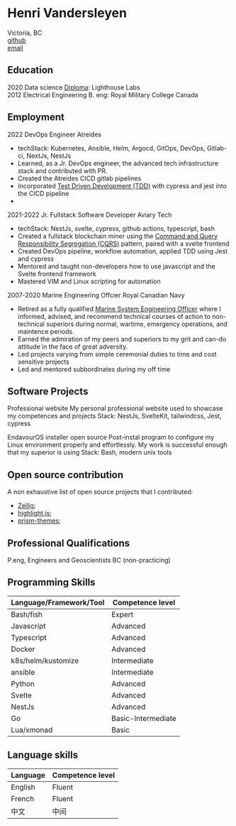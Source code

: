 # Henri Vandersleyen

Victoria, BC<br>
[github](https://github.com/Vanderscycle)<br>
[email](hvandersleyen@duck.com)<br>

## Education

  2020 Data science [Diploma](https://www.lighthouselabs.ca/en/data-science-bootcamp): Lighthouse Labs <br>
  2012 Electrical Engineering B. eng: Royal Military College Canada<br>

## Employment

2022 DevOps Engineer
Atreides
  - techStack: Kubernetes, Ansible, Helm, Argocd, GitOps, DevOps, Gitlab-ci, NextJs, NestJs
  - Learned, as a Jr. DevOps engineer, the advanced tech infrastructure stack and contributed with PR.
  - Created the Atreides CICD gitlab pipelines
  - Incorporated [Test Driven Development (TDD)](https://en.wikipedia.org/wiki/Test-driven_development) with cypress and jest into the CICD pipeline
  - 
  
2021-2022 Jr. Fullstack Software Developer
Aviary Tech
  - techStack: NestJs, svelte, cypress, github actions, typescript, bash
  - Created a fullstack blockchain miner using the [Command and Query Responsibility Segregation (CQRS)](https://docs.microsoft.com/en-us/azure/architecture/patterns/cqrs) pattern, paired with a svelte frontend
  - Created DevOps pipeline, workflow automation, applied TDD using Jest and cypress
  - Mentored and taught non-developers how to use javascript and the Svelte frontend framework
  - Mastered VIM and Linux scripting for automation
    
2007-2020 Marine Engineering Offcier 
Royal Canadian Navy
  - Retired as a fully qualified [Marine System Engineering Officer](https://forces.ca/en/career/marine-systems-engineering-officer/) where I informed, advised, and recommend technical courses of action to non-technical superiors during normal, wartime, emergency operations, and maintence periods.
  - Earned the admiration of my peers and superiors to my grit and can-do attitude in the face of great adversity.
  - Led projects varying from simple ceremonial duties to time and cost sensitive projects
  - Led and mentored subbordinates during my off time

## Software Projects

Professional website
  My personal professional website used to showcase my competences and projects
  Stack: NestJs, SvelteKit, tailwindcss, Jest, cypress

EndavourOS installer
  open source Post-instal program to configure my Linux environment properly and effortlessly. My work is successful enough that my superior is using 
  Stack: Bash, modern unix tools 

## Open source contribution
  
A non exhaustive list of open source projects that I contributed:
  - [Zellig](https://github.com/zellij-org/zellij); 
  - [highlight.js](https://github.com/highlightjs/highlight.js);
  - [prism-themes](https://github.com/PrismJS/prism-themes);

## Professional Qualifications
P.eng, Engineers and Geoscientists BC (non-practicing)

## Programming Skills
| Language/Framework/Tool  | Competence level   | 
|-------------- | -------------- | 
| Bash/fish    | Expert     | 
| Javascript    | Advanced     | 
| Typescript    | Advanced     | 
| Docker     | Advanced    | 
| k8s/helm/kustomize | Intermediate    | 
| ansible | Intermediate    | 
| Python     | Advanced    | 
| Svelte    | Advanced     | 
| NestJs    | Advanced     | 
| Go    | Basic-Intermediate     | 
| Lua/xmonad    | Basic    | 

## Language skills

| Language | Competence level  | 
|-------------- | -------------- | 
| English    | Fluent    | 
| French   | Fluent    | 
| 中文   | 中间    | 

